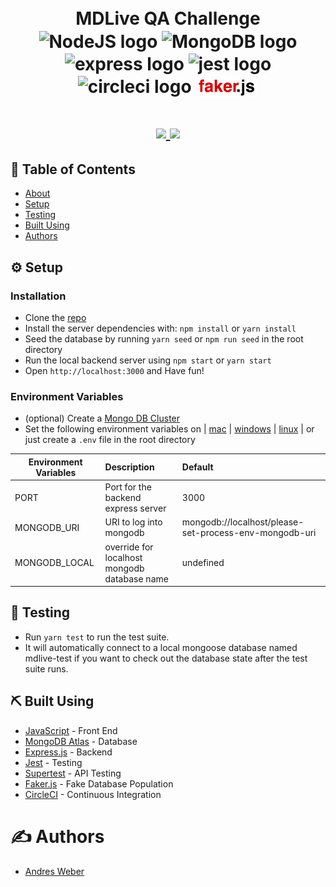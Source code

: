 <div align=center>
    <h1 align=center>
        <br>
        MDLive QA Challenge
        <br>
        <img width="100px" align=center src="https://nodejs.org/static/images/logos/nodejs-new-pantone-black.png" alt="NodeJS logo">
        <img width="100px" align=center src="https://webassets.mongodb.com/_com_assets/cms/MongoDB_Logo_FullColorBlack_RGB-4td3yuxzjs.png" alt="MongoDB logo">
        <img width="100px" align=center src="https://camo.githubusercontent.com/fc61dcbdb7a6e49d3adecc12194b24ab20dfa25b/68747470733a2f2f692e636c6f756475702e636f6d2f7a6659366c4c376546612d3330303078333030302e706e67" alt="express logo"> 
        <img width="100px" align=center src="https://encrypted-tbn0.gstatic.com/images?q=tbn%3AANd9GcS8yWEpBmr0xgBOMcYdpdEFieBMIP6hlUJbYTIVtqUdnquhyK0S" alt="jest logo">
        <img width="100px" align=center src="https://assets.brandfolder.com/po873r-7udt4w-b3x13z/view@2x.png?v=1552347719" alt="circleci logo">
        <img width="100px" align=center src="https://raw.githubusercontent.com/Marak/faker.js/master/logo.png" alt="fakerjs logo">
    </h1>
    <h1 align=center>
        <a href="https://circleci.com/gh/AndresMWeber/mdlive-test">
            <img src="https://circleci.com/gh/AndresMWeber/mdlive-test.svg?style=svg" />
        </a>
        <a href="https://codeclimate.com/github/AndresMWeber/mdlive-test/maintainability">
            <img src="https://api.codeclimate.com/v1/badges/398646c86e86af9159ec/maintainability" />
        </a>
    </h1>
</div>

## 📝 Table of Contents
- [About](#about)
- [Setup](#setup)
- [Testing](#testing)
- [Built Using](#built_using)
- [Authors](#authors)

## ⚙️ Setup <a name = "setup"></a>

### Installation

*   Clone the [repo]('https://github.com/AndresMWeber/mdlive-test/')
*   Install the server dependencies with: ```npm install``` or ```yarn install```
*   Seed the database by running ```yarn seed``` or ```npm run seed``` in the root directory
*   Run the local backend server using ```npm start``` or ```yarn start```
*   Open ```http://localhost:3000``` and Have fun!

### Environment Variables
*   (optional) Create a [Mongo DB Cluster](https://cloud.mongodb.com/)
*   Set the following environment variables on | [mac](https://stackoverflow.com/questions/7501678/set-environment-variables-on-mac-os-x-lion) | [windows](https://superuser.com/questions/1334129/setting-an-environment-variable-in-windows-10-gpodder) | [linux](https://stackoverflow.com/questions/45502996/how-to-set-environment-variable-in-linux-permanently) | or just create a ```.env``` file in the root directory

| Environment Variables        | Description                                         | Default   |
| ---------------------------- |:--------------------------------------------------- |:----------|
| PORT                         | Port for the backend express server                 | 3000      |
| MONGODB_URI                  | URI to log into mongodb                             | mongodb://localhost/please-set-process-env-mongodb-uri |
| MONGODB_LOCAL                | override for localhost mongodb database name        | undefined |

## 🧪 Testing <a name = "testing"></a>
*  Run ```yarn test``` to run the test suite.
*  It will automatically connect to a local mongoose database named mdlive-test if you want to check out the database state after the test suite runs.

## ⛏️ Built Using <a name = "built_using"></a>
- [JavaScript](https://www.javascript.com/) - Front End
- [MongoDB Atlas](https://www.mongodb.com/cloud/atlas/) - Database
- [Express.js](https://expressjs.com/) - Backend
- [Jest](https://jestjs.io/) - Testing
- [Supertest](https://www.npmjs.com/package/supertest) - API Testing
- [Faker.js](https://github.com/marak/Faker.js/) - Fake Database Population
- [CircleCI](https://circleci.com) - Continuous Integration

# ✍️ Authors <a name = "authors"></a>
* [Andres Weber](https://github.com/AndresMWeber)
